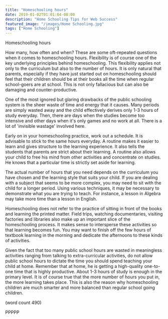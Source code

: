 ```yaml
---
title: "Homeschooling hours"
date: 2019-01-02T01:01:04-08:00
description: "Home Schooling Tips for Web Success"
featured_image: "/images/Home Schooling.jpg"
tags: ["Home Schooling"]
---
```


Homeschooling hours

How many, how often and when? These are some oft-repeated 
questions when it comes to homeschooling hours. Flexibility is of 
course one of the key underlying principles behind homeschooling. 
This flexibility applies not only to the curriculum but also to 
the number of hours. It is only natural that parents, especially 
if they have just started out on homeschooling should feel that 
their children should be at their books all the time when regular 
school-goers are at school. This is not only fallacious but can 
also be damaging and counter-productive.

One of the most ignored but glaring drawbacks of the public 
schooling system is the sheer waste of time and energy that it 
causes. Many periods are simply wasted away and the child 
effectively derives only 1-3 hours of study everyday. Then, there 
are days when the studies become too intensive and other days when 
it's only games and no work at all. There is a lot of 'invisible 
wastage' involved here.

Early on in your homeschooling practice, work out a schedule. It 
is advisable to stick to the same hours everyday. A routine makes 
it easier to learn and gives structure to the learning experience. 
It also tells the students that parents are strict about their 
learning. A routine also allows your child to free his mind from 
other activities and concentrate on studies. He knows that a 
particular time is strictly set aside for learning. 

The actual number of hours that you need depends on the curriculum 
you have chosen and the learning style that suits your child. If 
you are dealing with a subject that seems to be more complex, you 
may need to sit with the child for a longer period. Using various 
techniques, it may be necessary to demonstrate what you are trying 
to teach. For instance, a lesson in Algebra may take more time 
than a lesson in English. 

Homeschooling does not refer to the practice of sitting in front 
of the books and learning the printed matter. Field trips, 
watching documentaries, visiting factories and libraries also make 
up an important slice of the homeschooling process. It makes sense 
to intersperse these activities so that learning becomes fun. 
You may want to finish off the few hours of textbook learning 
in the morning and dedicate the afternoons to these kinds 
of activities. 

Given the fact that too many public school hours are wasted in 
meaningless activities ranging from talking to extra-curricular 
activities, do not allow public school hours to dictate the time 
you should spend teaching your child at home. Remember that at 
home, he is getting a high-quality one-to-one time that is highly 
productive. About 1-3 hours of study is enough in the primary 
level. It is of course true that the more number of hours you put 
in, the more learning takes place. This is also the reason why 
homeschooling children are much smarter and more balanced than 
regular school going children. 


(word count 490)

PPPPP
